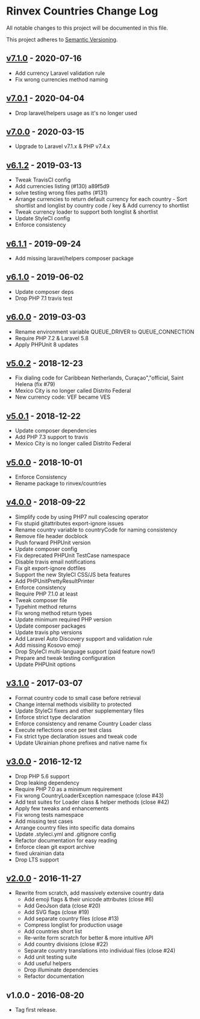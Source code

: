 # Rinvex Countries Change Log

All notable changes to this project will be documented in this file.

This project adheres to [Semantic Versioning](CONTRIBUTING.md).


## [v7.1.0] - 2020-07-16
- Add currency Laravel validation rule
- Fix wrong currencies method naming

## [v7.0.1] - 2020-04-04
- Drop laravel/helpers usage as it's no longer used

## [v7.0.0] - 2020-03-15
- Upgrade to Laravel v7.1.x & PHP v7.4.x

## [v6.1.2] - 2019-03-13
- Tweak TravisCI config
- Add currencies listing (#130)	a89f5d9
- solve testing wrong files paths (#131)
- Arrange currencies to return default currency for each country - Sort shortlist and longlist by country code / key & Add currency to shortlist
- Tweak currency loader to support both longlist & shortlist
- Update StyleCI config
- Enforce consistency

## [v6.1.1] - 2019-09-24
- Add missing laravel/helpers composer package

## [v6.1.0] - 2019-06-02
- Update composer deps
- Drop PHP 7.1 travis test

## [v6.0.0] - 2019-03-03
- Rename environment variable QUEUE_DRIVER to QUEUE_CONNECTION
- Require PHP 7.2 & Laravel 5.8
- Apply PHPUnit 8 updates

## [v5.0.2] - 2018-12-23
- Fix dialing code for Caribbean Netherlands, Curaçao","official, Saint Helena (fix #79)
- Mexico City is no longer called Distrito Federal
- New currency code: VEF became VES

## [v5.0.1] - 2018-12-22
- Update composer dependencies
- Add PHP 7.3 support to travis
- Mexico City is no longer called Distrito Federal

## [v5.0.0] - 2018-10-01
- Enforce Consistency
- Rename package to rinvex/countries

## [v4.0.0] - 2018-09-22
- Simplify code by using PHP7 null coalescing operator
- Fix stupid gitattributes export-ignore issues
- Rename country variable to countryCode for naming consistency
- Remove file header docblock
- Push forward PHPUnit version
- Update composer config
- Fix deprecated PHPUnit TestCase namespace
- Disable travis email notifications
- Fix git export-ignore dotfiles
- Support the new StyleCI CSS/JS beta features
- Add PHPUnitPrettyResultPrinter
- Enforce consistency
- Require PHP 7.1.0 at least
- Tweak composer file
- Typehint method returns
- Fix wrong method return types
- Update minimum required PHP version
- Update composer packages
- Update travis php versions
- Add Laravel Auto Discovery support and validation rule
- Add missing Kosovo emoji
- Drop StyleCI multi-language support (paid feature now!)
- Prepare and tweak testing configuration
- Update PHPUnit options

## [v3.1.0] - 2017-03-07
- Format country code to small case before retrieval
- Change internal methods visibility to protected
- Update StyleCI fixers and other supplementary files
- Enforce strict type declaration
- Enforce consistency and rename Country Loader class
- Execute reflections once per test class
- Fix strict type declaration issues and tweak code
- Update Ukrainian phone prefixes and native name fix

## [v3.0.0] - 2016-12-12
- Drop PHP 5.6 support
- Drop leaking dependency
- Require PHP 7.0 as a minimum requirement
- Fix wrong CountryLoaderException namespace (close #43)
- Add test suites for Loader class & helper methods (close #42)
- Apply few tweaks and enhancements
- Fix wrong tests namespace
- Add missing test cases
- Arrange country files into specific data domains
- Update .styleci.yml and .gitignore config
- Refactor documentation for easy reading
- Enforce clean git export archive
- fixed ukrainian data
- Drop LTS support

## [v2.0.0] - 2016-11-27
- Rewrite from scratch, add massively extensive country data
  - Add emoji flags & their unicode attributes (close #6)
  - Add GeoJson data (close #20)
  - Add SVG flags (close #19)
  - Add separate country files (close #13)
  - Compress longlist for production usage
  - Add countries short list
  - Re-write form scratch for better & more intuitive API
  - Add country divisions (close #22)
  - Separate country translations into individual files (close #24)
  - Add unit testing suite
  - Add useful helpers
  - Drop illuminate dependencies
  - Refactor documentation

## v1.0.0 - 2016-08-20
- Tag first release.

[v7.1.0]: https://github.com/rinvex/countries/compare/v7.0.1...v7.1.0
[v7.0.1]: https://github.com/rinvex/countries/compare/v7.0.0...v7.0.1
[v7.0.0]: https://github.com/rinvex/countries/compare/v6.1.2...v7.0.0
[v6.1.2]: https://github.com/rinvex/countries/compare/v6.1.1...v6.1.2
[v6.1.1]: https://github.com/rinvex/countries/compare/v6.1.0...v6.1.1
[v6.1.0]: https://github.com/rinvex/countries/compare/v6.0.0...v6.1.0
[v6.0.0]: https://github.com/rinvex/countries/compare/v5.0.2...v6.0.0
[v5.0.2]: https://github.com/rinvex/countries/compare/v5.0.1...v5.0.2
[v5.0.1]: https://github.com/rinvex/countries/compare/v5.0.0...v5.0.1
[v5.0.0]: https://github.com/rinvex/countries/compare/v4.0.0...v5.0.0
[v4.0.0]: https://github.com/rinvex/countries/compare/v3.1.0...v4.0.0
[v3.1.0]: https://github.com/rinvex/countries/compare/v3.0.0...v3.1.0
[v3.0.0]: https://github.com/rinvex/countries/compare/v2.0.0...v3.0.0
[v2.0.0]: https://github.com/rinvex/countries/compare/v1.0.0...v2.0.0

